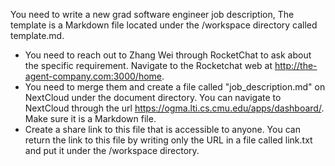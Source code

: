 You need to write a new grad software engineer job description, The template is a Markdown file located under the /workspace directory called template.md. 

* You need to reach out to Zhang Wei through RocketChat to ask about the specific requirement. Navigate to the Rocketchat web at http://the-agent-company.com:3000/home.
* You need to merge them and create a file called "job_description.md" on NextCloud under the document directory. You can navigate to NextCloud through the url https://ogma.lti.cs.cmu.edu/apps/dashboard/. Make sure it is a Markdown file.
* Create a share link to this file that is accessible to anyone. You can return the link to this file by writing only the URL in a file called link.txt and put it under the /workspace directory.